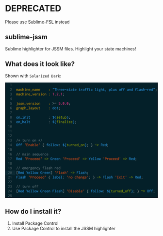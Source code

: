 # DEPRECATED

Please use [Sublime-FSL](https://github.com/StoneCypher/sublime-fsl) instead

## sublime-jssm
Sublime highlighter for JSSM files.  Highlight your state machines!

## What does it look like?

Shown with `Solarized Dark`:

![](https://raw.githubusercontent.com/StoneCypher/sublime-jssm/master/screenshot.png)

## How do I install it?

1. Install Package Control
1. Use Package Control to install the JSSM highlighter
